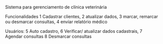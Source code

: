 Sistema para gerenciamento de clínica veterinária

 

Funcionalidades
1 Cadastrar clientes,
2 atualizar dados,
3 marcar, remarcar ou desmarcar consultas,
4 enviar relatório médico

 

Usuários:
5 Auto cadastro,
6 Verificar/ atualizar dados cadastrais,
7 Agendar consultas
8 Desmarcar consultas